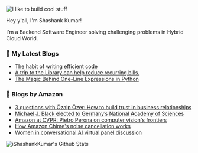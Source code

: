 ![I like to build cool stuff](https://res.cloudinary.com/dt8g3rhcy/image/upload/v1595929574/i_like_to_build_cool_shit._1_nzbwjh.png)

Hey y'all, I'm Shashank Kumar! 

I'm a Backend Software Engineer solving challenging problems in Hybrid Cloud World.

### 📕 My Latest Blogs
<!-- BLOG-POST-LIST:START -->
- [The habit of writing efficient code](https://medium.com/@ishashankkumar/the-habit-of-writing-efficient-code-153b05f04269?source=rss-d24dda280d5f------2)
- [A trip to the Library can help reduce recurring bills.](https://medium.com/swlh/a-trip-to-the-library-can-help-reduce-recurring-bills-23bca495cdf5?source=rss-d24dda280d5f------2)
- [The Magic Behind One-Line Expressions in Python](https://medium.com/swlh/the-magic-behind-one-line-expressions-in-python-816c10180c5c?source=rss-d24dda280d5f------2)
<!-- BLOG-POST-LIST:END -->

### 📕 Blogs by Amazon
<!-- AMAZON-BLOG-POST-LIST:START -->
- [3 questions with Özalp Özer: How to build trust in business relationships](https://www.amazon.science/latest-news/3-questions-with-ozalp-ozer-how-to-build-trust-in-business-relationships)
- [Michael J. Black elected to Germany’s National Academy of Sciences](https://www.amazon.science/latest-news/michael-j-black-elected-to-germanys-national-academy-of-sciences)
- [Amazon at CVPR: Pietro Perona on computer vision's frontiers](https://www.amazon.science/blog/amazon-at-cvpr-pietro-perona-on-computer-visions-frontiers)
- [How Amazon Chime's noise cancellation works](https://www.amazon.science/blog/how-amazon-chimes-challenge-winning-noise-cancellation-works)
- [Women in conversational AI virtual panel discussion](https://www.amazon.science/videos-webinars/women-in-conversational-ai-virtual-panel-discussion)
<!-- AMAZON-BLOG-POST-LIST:END -->



<img align="center" alt="iShashankKumar's Github Stats" src="https://github-readme-stats.vercel.app/api?username=ishashankkumar&show_icons=true&hide_border=true" />
